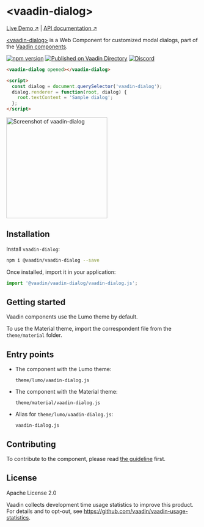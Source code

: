 # &lt;vaadin-dialog&gt;

[Live Demo ↗](https://vaadin.com/components/vaadin-dialog/html-examples/dialog-basic-demos)
|
[API documentation ↗](https://vaadin.com/components/vaadin-dialog/html-api)

[&lt;vaadin-dialog&gt;](https://vaadin.com/components/vaadin-dialog) is a Web Component for customized modal dialogs, part of the [Vaadin components](https://vaadin.com/components).

[![npm version](https://badgen.net/npm/v/@vaadin/vaadin-dialog)](https://www.npmjs.com/package/@vaadin/vaadin-dialog)
[![Published on Vaadin Directory](https://img.shields.io/badge/Vaadin%20Directory-published-00b4f0.svg)](https://vaadin.com/directory/component/vaadinvaadin-dialog)
[![Discord](https://img.shields.io/discord/732335336448852018?label=discord)](https://discord.gg/PHmkCKC)

```html
<vaadin-dialog opened></vaadin-dialog>

<script>
  const dialog = document.querySelector('vaadin-dialog');
  dialog.renderer = function(root, dialog) {
    root.textContent = 'Sample dialog';
  };
</script>
```

[<img src="https://raw.githubusercontent.com/vaadin/vaadin-dialog/master/screenshot.png" width="264" alt="Screenshot of vaadin-dialog">](https://vaadin.com/components/vaadin-dialog)

## Installation

Install `vaadin-dialog`:

```sh
npm i @vaadin/vaadin-dialog --save
```

Once installed, import it in your application:

```js
import '@vaadin/vaadin-dialog/vaadin-dialog.js';
```

## Getting started

Vaadin components use the Lumo theme by default.

To use the Material theme, import the correspondent file from the `theme/material` folder.

## Entry points

- The component with the Lumo theme:

  `theme/lumo/vaadin-dialog.js`

- The component with the Material theme:

  `theme/material/vaadin-dialog.js`

- Alias for `theme/lumo/vaadin-dialog.js`:

  `vaadin-dialog.js`

## Contributing

  To contribute to the component, please read [the guideline](https://github.com/vaadin/vaadin-core/blob/master/CONTRIBUTING.md) first.

## License

Apache License 2.0

Vaadin collects development time usage statistics to improve this product. For details and to opt-out, see https://github.com/vaadin/vaadin-usage-statistics.
